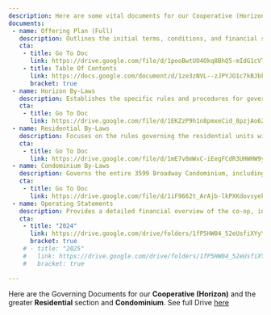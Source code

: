 ```yaml
---
description: Here are some vital documents for our Cooperative (Horizon) and the greater Residential and Condominium sections.
documents:
 - name: Offering Plan (Full)
   description: Outlines the initial terms, conditions, and financial structure of the co-op when it was first formed, detailing the rights and responsibilities of shareholders and the board. It includes information on unit prices, building expenses, and how shares are allocated. This document serves as the foundation for the co-op’s governance and financial operation. 
   cta: 
    - title: Go To Doc
      link: https://drive.google.com/file/d/1pooBwtUO4Okq8BhQ5-mIdG1cVTDm8p6Z/view?usp=drive_link
    - title: Table Of Contents
      link: https://docs.google.com/document/d/1ze3zNVL--zJPYJO1c7kBJbkjdod7C_WlZ_EG_k5M5jc/edit?usp=drive_link
      bracket: true
 - name: Horizon By-Laws
   description: Establishes the specific rules and procedures for governance within the Horizon HDFC, including the responsibilities of the board, election processes, and member rights. They define how meetings are conducted and the framework for decision-making. These by-laws also outline member obligations regarding maintenance fees, use of common areas, and amendments.
   cta: 
    - title: Go To Doc
      link: https://drive.google.com/file/d/1EKZzP9h1n8pmxeCid_8pzjAo6ZuX_VAc/view?usp=drive_link
 - name: Residential By-Laws
   description: Focuses on the rules governing the residential units within the co-op, specifying resident behavior, unit modifications, and the shared responsibilities for maintaining common areas. They set guidelines for noise, alterations, and guest policies to ensure a harmonious living environment. These by-laws help regulate interactions among residents and provide standards for community living.
   cta: 
    - title: Go To Doc
      link: https://drive.google.com/file/d/1mE7v8mWxC-iEegFCdR3UHWHW9ycvv1Od/view?usp=sharing
 - name: Condominium By-Laws
   description: Governs the entire 3599 Broadway Condominium, including both the residential and commercial components. They address responsibilities for building maintenance, shared amenities, and financial contributions from all unit owners. These by-laws clarify the relationship between the residential co-op and commercial units, establishing procedures for managing common spaces and expenses.
   cta: 
    - title: Go To Doc
      link: https://drive.google.com/file/d/1iF9662t_ArAjb-lkPXKdovsyekkI9ZQ5/view?usp=sharing
 - name: Operating Statements
   description: Provides a detailed financial overview of the co-op, including income, expenses, and reserve funds. They track the co-op's financial health and help in planning future budgets. These documents are crucial for making informed decisions about maintenance, improvements, and the financial stability of the co-op.
   cta: 
    - title: "2024"
      link: https://drive.google.com/drive/folders/1fP5HW04_52eUsfiXYyY7EJCFEt3eKtcD?usp=drive_link
      bracket: true
    # - title: "2025"
    #   link: https://drive.google.com/drive/folders/1fP5HW04_52eUsfiXYyY7EJCFEt3eKtcD?usp=drive_link
    #   bracket: true

---
```


Here are the Governing Documents for our **Cooperative (Horizon)** and the greater **Residential** section and **Condominium**. See full Drive <a href="https://drive.google.com/drive/folders/1JiBXj2s781nopvWj2g0t1__Ii2juM3dT?usp=drive_link" target="_blank">here</a>